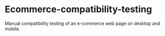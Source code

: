# Ecommerce-compatibility-testing
Manual compatibility testing of an e-commerce web page on desktop and mobile.
